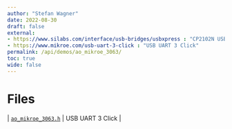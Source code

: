 ```yaml
---
author: "Stefan Wagner"
date: 2022-08-30
draft: false
external:
- https://www.silabs.com/interface/usb-bridges/usbxpress : "CP2102N USBXpress USB Bridges"
- https://www.mikroe.com/usb-uart-3-click : "USB UART 3 Click"
permalink: /api/demos/ao_mikroe_3063/
toc: true
wide: false
---
```


# Files

| [`ao_mikroe_3063.h`](ao_mikroe_3063.h.md) | USB UART 3 Click |
